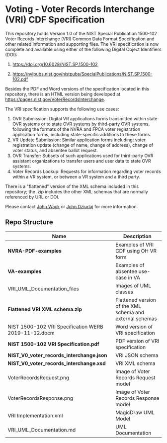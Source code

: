 # Voting - Voter Records Interchange (VRI) CDF Specification

This repository holds Version 1.0 of the NIST Special Publication 1500-102 Voter Records Interchange (VRI) Common Data Format Specification and other related information and supporting files.  The VRI specification is now complete and available using either of the following Digital Object Identifiers (DOI):

1. https://doi.org/10.6028/NIST.SP.1500-102

2. https://nvlpubs.nist.gov/nistpubs/SpecialPublications/NIST.SP.1500-102.pdf

Besides the PDF and Word versions of the specification located in this repository, there is an HTML version being developed at https://pages.nist.gov/VoterRecordsInterchange.

The VRI specification supports the following use cases:

1. OVR Submission: Digital VR applications forms transmitted within state OVR systems or to state OVR systems by third-party OVR systems, following the formats of the NVRA and FPCA voter registration application forms, including state-specific additions to these forms.
2. VR Update Submission: Similar application forms including: voter registration update (change of name, change of address), change of voter status, and absentee ballot request.
3. OVR Transfer: Subsets of such applications used for third-party OVR assistant organizations to transfer users and user data to state OVR systems.
4. Voter Records Lookup: Requests for information regarding voter records within a VR system, or between a VR system and a third party.

There is a "flattened" version of the XML schema included in this repository; the .zip includes the other XML schemas that are normally referenced by URL or DOI.

Please contact [John Wack](mailto:john.wack@nist.gov) or [John Dziurlaj](mailto:john@hiltonroscoe.com) for more information.

## Repo Structure

|Name     |Description                                         |
|---------|----------------------------------------------------|
|**NVRA-PDF-examples**|Examples of VRI CDF using OH VR form    |
|**VA-examples**|Examples of absentee use-case in VA           |
|VRI_UML_Documentation_files|Images of UML classes         |
|**Flattened VRI XML schema.zip**|Flattened version of the XML schema and external schemas|
|NIST 1500-102 VRI Specification WERB 2019-11-12.docm|Word version of VRI specification|
|**NIST 1500-102 VRI Specification.pdf**|PDF version of VRI specification|
|**NIST_V0_voter_records_interchange.json**|VRI JSON schema            |
|**NIST_V0_voter_records_interchange.xsd**|VRI XML schema              |
|VoterRecordsRequest.png|Image of Voter Records Request model  |
|VoterRecordsResponse.png|Image of Voter Records Response model|
|VRI Implementation.xml|MagicDraw UML Model                    |
|VRI_UML_Documentation.md|UML Documentation                    |
